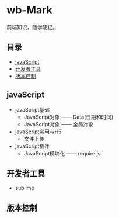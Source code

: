 # wb-Mark

前端知识，随学随记。

## 目录

- [javaScript](#javaScript)
- [开发者工具]()
- [版本控制]()


## javaScript
- javaScript基础
  - JavaScript对象 —— Data(日期和时间)
  - JavaScript对象 —— 全局对象
- javaScript实用与H5
  - 文件上传 
- javaScript插件
  -  JavaScript模块化 —— require.js 


## 开发者工具
- sublime


## 版本控制

  
